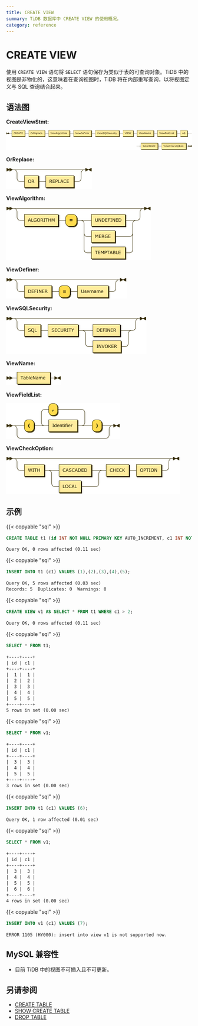 ```yaml
---
title: CREATE VIEW
summary: TiDB 数据库中 CREATE VIEW 的使用概况。
category: reference
---
```


# CREATE VIEW

使用 `CREATE VIEW` 语句将 `SELECT` 语句保存为类似于表的可查询对象。TiDB 中的视图是非物化的，这意味着在查询视图时，TiDB 将在内部重写查询，以将视图定义与 SQL 查询结合起来。

## 语法图

**CreateViewStmt:**

![CreateViewStmt](/media/sqlgram/CreateViewStmt.png)

**OrReplace:**

![OrReplace](/media/sqlgram/OrReplace.png)

**ViewAlgorithm:**

![ViewAlgorithm](/media/sqlgram/ViewAlgorithm.png)

**ViewDefiner:**

![ViewDefiner](/media/sqlgram/ViewDefiner.png)

**ViewSQLSecurity:**

![ViewSQLSecurity](/media/sqlgram/ViewSQLSecurity.png)

**ViewName:**

![ViewName](/media/sqlgram/ViewName.png)

**ViewFieldList:**

![ViewFieldList](/media/sqlgram/ViewFieldList.png)

**ViewCheckOption:**

![ViewCheckOption](/media/sqlgram/ViewCheckOption.png)

## 示例

{{< copyable "sql" >}}

```sql
CREATE TABLE t1 (id INT NOT NULL PRIMARY KEY AUTO_INCREMENT, c1 INT NOT NULL);
```

```
Query OK, 0 rows affected (0.11 sec)
```

{{< copyable "sql" >}}

```sql
INSERT INTO t1 (c1) VALUES (1),(2),(3),(4),(5);
```

```
Query OK, 5 rows affected (0.03 sec)
Records: 5  Duplicates: 0  Warnings: 0
```

{{< copyable "sql" >}}

```sql
CREATE VIEW v1 AS SELECT * FROM t1 WHERE c1 > 2;
```

```
Query OK, 0 rows affected (0.11 sec)
```

{{< copyable "sql" >}}

```sql
SELECT * FROM t1;
```

```
+----+----+
| id | c1 |
+----+----+
|  1 |  1 |
|  2 |  2 |
|  3 |  3 |
|  4 |  4 |
|  5 |  5 |
+----+----+
5 rows in set (0.00 sec)
```

{{< copyable "sql" >}}

```sql
SELECT * FROM v1;
```

```
+----+----+
| id | c1 |
+----+----+
|  3 |  3 |
|  4 |  4 |
|  5 |  5 |
+----+----+
3 rows in set (0.00 sec)
```

{{< copyable "sql" >}}

```sql
INSERT INTO t1 (c1) VALUES (6);
```

```
Query OK, 1 row affected (0.01 sec)
```

{{< copyable "sql" >}}

```sql
SELECT * FROM v1;
```

```
+----+----+
| id | c1 |
+----+----+
|  3 |  3 |
|  4 |  4 |
|  5 |  5 |
|  6 |  6 |
+----+----+
4 rows in set (0.00 sec)
```

{{< copyable "sql" >}}

```sql
INSERT INTO v1 (c1) VALUES (7);
```

```
ERROR 1105 (HY000): insert into view v1 is not supported now.
```

## MySQL 兼容性

* 目前 TiDB 中的视图不可插入且不可更新。

## 另请参阅

* [CREATE TABLE](/v3.0/reference/sql/statements/create-table.md)
* [SHOW CREATE TABLE](/v3.0/reference/sql/statements/show-create-table.md)
* [DROP TABLE](/v3.0/reference/sql/statements/drop-table.md)
